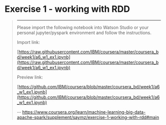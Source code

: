 # Exercise 1 - working with RDD
> 
> * * *
> 
> Please import the following notebook into Watson Studio or your personal jupyter/pyspark environment and follow the instructions.
> 
> Import link:
> 
> [https://raw.githubusercontent.com/IBM/coursera/master/coursera_bd/week1/a6_w1_ex1.ipynb](https://raw.githubusercontent.com/IBM/coursera/master/coursera_bd/week1/a6_w1_ex1.ipynb)
> 
> Preview link:
> 
> [https://github.com/IBM/coursera/blob/master/coursera_bd/week1/a6_w1_ex1.ipynb](https://github.com/IBM/coursera/blob/master/coursera_bd/week1/a6_w1_ex1.ipynb)
>
> -- https://www.coursera.org/learn/machine-learning-big-data-apache-spark/supplement/saymz/exercise-1-working-with-rdd#main
